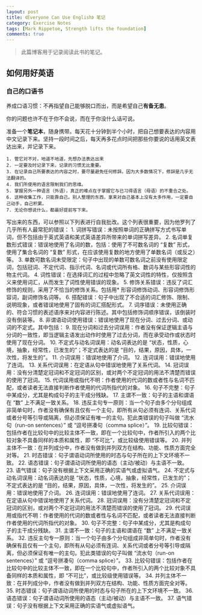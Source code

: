 ```yaml
---
layout: post
title: 《Everyone Can Use English》 笔记
category: Exercise Notes
tags: [Mark Rippetoe, Strength lifts the foundation]
comments: true
---
```


> 此篇博客用于记录阅读此书的笔记。

## 如何用好英语

### 自己的口语书

养成口语习惯：不再指望自己能够脱口而出，而是希望自己**有备无患**。

你的问题也许不在于你不会说，而在于你没什么话可说。

准备一个**笔记本**，随身携带。每天花十分钟到半个小时，把自己想要表达的内容用中文记录下来。坚持一段时间之后，每天再多花点时间把那些你要说的话用英文表达出来，并记录下来。

    1. 管它对不对，地道不地道，先想办法表达出来
    2. 一定要及时记录下来，记录的习惯无比重要。
    3. 在记录自己所要表达的内容之时，要尽量避免任何修辞。因为大多数情况下，修辞是几乎无法翻译的。
    4. 我们所使用的语言限制我们的思维。
    5. 掌握另外一种语言（外语），真正的难点在于掌握它与已习得语言（母语）的不重合之处。
    6. 这种收集工作，只能靠自己。别人整理的东西，拿来对自己基本上没有太多作用，一定要自己动手，自己积累。
    7. 无论你想说什么，都最好提前写下来。

写出来的东西，可以参照以下列表进行自我批改。这个列表很重要，因为他罗列了几乎所有人最常犯的错误：
    1. 词拼写错误：未按照单词的正确拼写方式书写单词，但不包括由于英式英语和美式英语差异所带来的单词拼写差异。
    2. 名词单复数形式错误：错误地使用了名词的数，包括：使用了不可数名词的 “复数” 形式，使用了集合名词的 “复数” 形式，在应该使用复数的地方使用了单数名词（或反之）等。
    3. 单数可数名词未受限定：句子中出现的单数可数名词之前没有使用限定词，包括冠词、不定代词、指示代词、名词或代词所有格、数词与某些形容词性的物主代词。
    4. 词性错误：在选择词汇的过程中忽略了英文词性的特性，仅按照含义来使用词汇，从而发生了词性使用错误的现象。
    5. 修饰关系错误：违反了词汇修饰的规则，采用了不恰当的修饰关系。包括用* 形容词修饰动词、形容词修饰形容词，副词修饰名词等。
    6. 搭配错误：句子中出现了不合适的词汇修饰、限制、说明现象，或者错误地使用了固有的词汇搭配形式。
    7. 词序错误：未使用正确的、符合习惯的表述语序来对内容进行陈述。其中包括修饰词顺序错误，该倒装时没有倒装等。
    8. 非谓语动词使用错误：错误地使用了现在分词、过去分词、或动词的不定式。其中包括：
    9. 现在分词和过去分词误用：作者没有保证逻辑主语与分词的一致性，即当逻辑主语发出动作时使用了过去分词，而在承受动作或状态时使用了现在分词。
    10. 不定式与动名词误用：动名词表达的是 “状态，性质，心境，抽象，经常性，已发生的”；不定式表达的是 “目的，结果，原因，具体，一次性，将发生的”。
    11. 介词误用：错误地使用了介词。
    12. 连词误用：错误地使用了连词。
    13. 关系代词误用：在定语从句中错误地使用了关系代词。
    14. 冠词误用：没有分清楚定冠词和不定冠词的区别，或对两个不定冠词的用法不清楚而错误的使用了冠词。
    15. 代词误用或指代不明：作者使用的代词的数或者性与名词不匹配，或者读者无法直接判断作者使用的代词所指代的对象。
    16. 句子不完整：句子中某成分，尤其是构成句子的主干成分残缺。
    17. 主谓不一致：句子的主语和谓语在 “数” 上不满足一致关系。
    18. 违反主句专一原则：当一个句子由多个分句组成非简单句时，作者没有确保有且仅有一个主句，即所有从句必须有连词、关系代词或者分号等引导或隔离，但必须保证有唯一的主句。犯此类错误的句子叫做 “流水句（run-on sentences）” 或 “逗号拼凑句（comma splice）”。
    19. 比较句错误：包括作者在比较句中的比较主体不一致，即在一个比较句中，作者所引入的两个比较对象不具备同样的本质和属性，即 “不可比”，或比较级使用错误等。
    20. 并列主体不一致：在并列成分中，作者没有做到并列双方在结构、功能、性质方面完全对等。
    21. 时态错误：句子谓语动词所使用的时态与句子所在的上下文环境不一致。
    22. 语态错误：句子谓语动词所使用的语态（主动/被动）与主语不一致。
    23. 语气错误：句子没有根据上下文采用正确的实语气或虚拟语气。
    24. 不定式与动名词误用：动名词表达的是 “状态，性质，心境，抽象，经常性，已发生的”；不定式表达的是 “目的，结果，原因，具体，一次性，将发生的”。
    25. 介词误用：错误地使用了介词。
    26. 连词误用：错误地使用了连词。
    27. 关系代词误用：在定语从句中错误地使用了关系代词。
    28. 冠词误用：没有分清楚定冠词和不定冠词的区别，或对两个不定冠词的用法不清楚而错误的使用了冠词。
    29. 代词误用或指代不明：作者使用的代词的数或者性与名词不匹配，或者读者无法直接判断作者使用的代词所指代的对象。
    30. 句子不完整：句子中某成分，尤其是构成句子的主干成分残缺。
    31. 主谓不一致：句子的主语和谓语在 “数” 上不满足一致关系。
    32. 违反主句专一原则：当一个句子由多个分句组成非简单句时，作者没有确保有且仅有一个主句，即所有从句必须有连词、关系代词或者分号等引导或隔离，但必须保证有唯一的主句。犯此类错误的句子叫做 “流水句（run-on sentences）” 或 “逗号拼凑句（comma splice）”。
    33. 比较句错误：包括作者在比较句中的比较主体不一致，即在一个比较句中，作者所引入的两个比较对象不具备同样的本质和属性，即 “不可比”，或比较级使用错误等。
    34. 并列主体不一致：在并列成分中，作者没有做到并列双方在结构、功能、性质方面完全对等。
    35. 时态错误：句子谓语动词所使用的时态与句子所在的上下文环境不一致。
    36. 语态错误：句子谓语动词所使用的语态（主动/被动）与主语不一致。
    37. 语气错误：句子没有根据上下文采用正确的实语气或虚拟语气。

